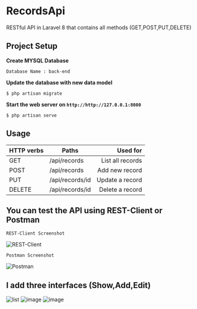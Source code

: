 # RecordsApi
RESTful API in Laravel 8 that contains all methods (GET,POST,PUT,DELETE)

## Project Setup

**Create MYSQL Database**

```console
Database Name : back-end
```

**Update the database with new data model**

```console
$ php artisan migrate
```

**Start the web server on `http://http://127.0.0.1:8000`**

```console
$ php artisan serve
```
## Usage

| HTTP verbs | Paths  | Used for |
| ---------- | ------ | --------:|
| GET | /api/records|List all records|
| POST | /api/records| Add new record|
| PUT | /api/records/id |  Update a record |
| DELETE | /api/records/id | Delete a record|

## You can test the API using REST-Client or Postman

```console
REST-Client Screenshot
```

![REST-Client](https://user-images.githubusercontent.com/73910136/116829580-5a1c8b00-ab9c-11eb-8242-a5034184230f.png)

```console
Postman Screenshot
```

![Postman](https://user-images.githubusercontent.com/73910136/116829560-43763400-ab9c-11eb-90ee-9350224e15ac.png)

## I add three interfaces (Show,Add,Edit)

![list](https://user-images.githubusercontent.com/73910136/116829590-6c96c480-ab9c-11eb-8938-222c87569884.png)
![image](https://user-images.githubusercontent.com/73910136/116834576-a5dc2e00-abb6-11eb-99e5-475839bc5dc4.png)
![image](https://user-images.githubusercontent.com/73910136/116834318-6b25c600-abb5-11eb-8e18-db742c334549.png)




